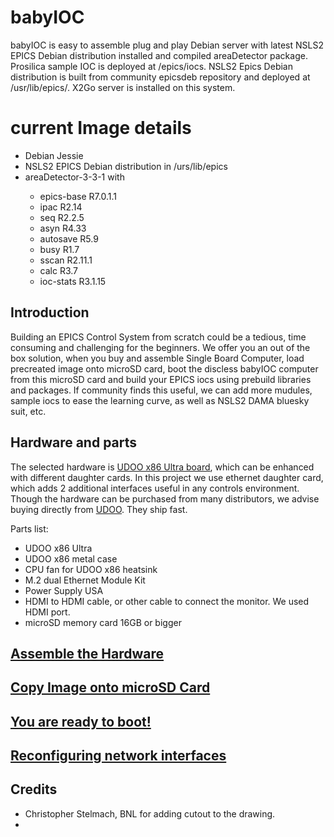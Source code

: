 
# babyIOC
babyIOC is easy to assemble plug and play Debian server with latest NSLS2 EPICS Debian distribution installed and compiled areaDetector package. Prosilica sample IOC is deployed at /epics/iocs. NSLS2 Epics Debian distribution is built from community epicsdeb repository and deployed at /usr/lib/epics/. X2Go server is installed on this system.  

# current Image details
- Debian Jessie
- NSLS2 EPICS Debian distribution in /urs/lib/epics
- areaDetector-3-3-1 with
<ul>
 <ul>
  <li>epics-base R7.0.1.1</li>
  <li>ipac R2.14 </li>
  <li>seq R2.2.5</li>
  <li>asyn R4.33</li>
  <li>autosave R5.9</li>
  <li>busy R1.7</li>
  <li>sscan R2.11.1</li>
  <li>calc R3.7</li>
  <li>ioc-stats R3.1.15</li>
</ul>
</ul>
 

## Introduction
Building an EPICS Control System from scratch could be a tedious, time consuming and challenging for the beginners.
We offer you an out of the box solution, when you buy and assemble Single Board Computer, load  precreated image onto microSD card, boot the discless babyIOC computer from this microSD card and build your EPICS iocs using prebuild libraries and packages. If community finds this useful, we can add more mudules, sample iocs to ease the learning curve, as well as NSLS2 DAMA bluesky suit, etc.
 ## Hardware and parts
The selected hardware is [UDOO x86 Ultra board](https://shop.udoo.org/x86/udoo-x86-ultra.html), which can be enhanced with different daughter cards. In this project we use ethernet daughter card, which adds 2 additional interfaces useful in any controls environment.  Though the hardware can be purchased from many distributors, we advise buying directly from [UDOO](https://shop.udoo.org/). They ship fast. 

Parts list:
- UDOO x86 Ultra
- UDOO x86 metal case
- CPU fan for UDOO x86 heatsink 
- M.2 dual Ethernet Module Kit
- Power Supply USA
- HDMI to HDMI cable, or other cable to connect the monitor. We used HDMI port. 
- microSD memory card 16GB or bigger 

 
 ## [Assemble the Hardware](HARDWARE.md)


## [Copy Image onto microSD Card](microSDimage.md) 

  
## [You are ready to boot!](readyToBoot.md)

## [Reconfiguring network interfaces](NETWORK.md)

## Credits
* Christopher Stelmach, BNL for adding cutout to the drawing.
*
